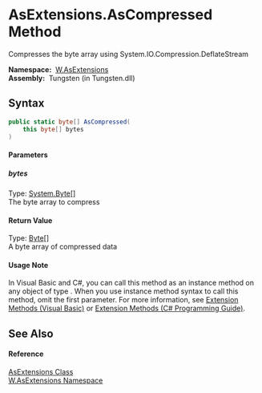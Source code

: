 AsExtensions.AsCompressed Method
================================
   Compresses the byte array using System.IO.Compression.DeflateStream

  **Namespace:**  [W.AsExtensions][1]  
  **Assembly:**  Tungsten (in Tungsten.dll)

Syntax
------

```csharp
public static byte[] AsCompressed(
	this byte[] bytes
)
```

#### Parameters

##### *bytes*
Type: [System.Byte][2][]  
The byte array to compress

#### Return Value
Type: [Byte][2][]  
A byte array of compressed data
#### Usage Note
In Visual Basic and C#, you can call this method as an instance method on any object of type . When you use instance method syntax to call this method, omit the first parameter. For more information, see [Extension Methods (Visual Basic)][3] or [Extension Methods (C# Programming Guide)][4].

See Also
--------

#### Reference
[AsExtensions Class][5]  
[W.AsExtensions Namespace][1]  

[1]: ../README.md
[2]: http://msdn.microsoft.com/en-us/library/yyb1w04y
[3]: http://msdn.microsoft.com/en-us/library/bb384936.aspx
[4]: http://msdn.microsoft.com/en-us/library/bb383977.aspx
[5]: README.md
